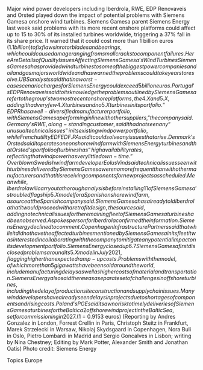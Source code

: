 Major wind power developers including Iberdrola, RWE, EDP Renovaveis and Orsted played down the impact of potential problems with Siemens Gamesa onshore wind turbines.
Siemens Gamesa parent Siemens Energy last week said problems with its more recent onshore platforms could affect up to 15 to 30% of its installed turbines worldwide, triggering a 37% fall in its share price.
It warned that it could cost more than 1 billion euros ($1.1 billion) to fix flaws in rotor blades and bearings, which could cause damage ranging from small cracks to component failures.
Here Are Details of Quality Issues Affecting Siemens Gamesa’s Wind Turbines
Siemens Gamesa has provided wind turbines to some of the biggest power companies and oil and gas majors worldwide and has warned the problems could take years to resolve.
UBS analysts said that in a worst-case scenario charges for Siemens Energy could exceed 5 billion euros.
Portugal’s EDP Renovaveis said to its knowledge the problems outlined by Siemens Gamesa refer to the group’s two most recent onshore platforms, the 4.X and 5.X, adding it had very few 4.X turbines and no 5.X turbines in its portfolio.
“EDPR has a well-diversified manufacturer portfolio, with Siemens Gamesa performing in line with other suppliers,” the company said.
Germany’s RWE, a long-standing customer, said it had not seen any “unusual technical issues” in its existing wind power portfolio, while French utility EDF EDF.PA said it could solve any issues that arise.
Denmark’s Orsted said it operates one onshore wind farm with Siemens Energy turbines and that Orsted’s portfolio of turbines has “high availability rates, reflecting that wind power has very little down-time.”
Overblown
Swedish wind farm developer Eolus Vind said technical issues seen with turbines delivered by Siemens Gamesa were no more frequent than with other manufacturers and that it is receiving components for new projects as scheduled.
Meanwhile, Iberdrola will carry out a thorough analysis before installing 11 of Siemens Gamesa’s troubled flagship 5.X model for a Spanish onshore wind farm, a source at the Spanish company said.
Siemens Gamesa has already told Iberdrola that it would proceed with a retrofit design, the source said, adding no technical issues for the remaining fleet of Siemens Gamesa turbines had been observed.
A spokesperson for Iberdrola confirmed the information.
Siemens Energy declined to comment.
Copenhagen Infrastructure Partners said that while it did not have the affected turbines mentioned by Siemens Gamesa in its fleet it was interested in collaborating with the company to mitigate any potential impact on its development portfolio.
Siemens Energy closed up 6.7% on Wednesday, recovering some losses after analysts said Friday’s sell-off was overblown.
Siemens Gamesa first disclosed problems around its 5.X model in July 2021, flagging higher than expected ramp-up costs.
Problems with the model, of which more than 5 gigawatts have been sold around the world, include manufacturing delays as well as higher costs of material and transportation.
Siemens Energy also said there was a separate set of challenges in offshore turbines, including the delay of production site construction and supply chain issues.
Many wind developers have already seen delays in projects due to shortages of components and rising costs.
Poland’s PGE said it saw no risk to timely deliveries of Siemens Gamesa turbines for the Baltica 2 offshore wind project in the Baltic Sea, set for commissioning in 2027.
($1 = 0.9153 euros)
(Reporting by Andres Gonzalez in London, Forrest Crellin in Paris, Christoph Steitz in Frankfurt, Marek Strzelecki in Warsaw, Nikolaj Skydsgaard in Copenhagen, Nora Buli in Oslo, Pietro Lombardi in Madrid and Sergio Goncalves in Lisbon; writing by Nina Chestney; Editing by Mark Potter, Alexander Smith and Jonathan Oatis)
Photo credit: Siemens Energy

Topics
Europe

